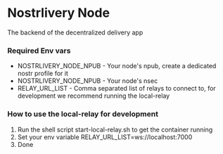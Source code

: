 # Nostrlivery Node

The backend of the decentralized delivery app

### Required Env vars

- NOSTRLIVERY_NODE_NPUB - Your node's npub, create a dedicated nostr profile for it
- NOSTRLIVERY_NODE_NPUB - Your node's nsec
- RELAY_URL_LIST - Comma separated list of relays to connect to, for development we recommend running the local-relay

### How to use the local-relay for development
1. Run the shell script start-local-relay.sh to get the container running
2. Set your env variable RELAY_URL_LIST=ws://localhost:7000
3. Done
